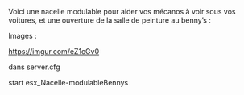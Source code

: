 Voici une nacelle modulable pour aider vos mécanos à voir sous vos voitures, et une ouverture de la salle de peinture au benny’s :

Images :

https://imgur.com/eZ1cGv0

dans server.cfg

start esx_Nacelle-modulableBennys
